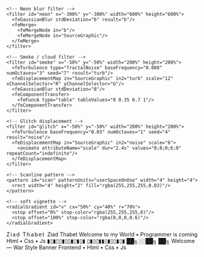 <?xml version="1.0" encoding="UTF-8"?>
<svg xmlns="http://www.w3.org/2000/svg"
     viewBox="0 0 1200 360" width="1200" height="360" preserveAspectRatio="xMidYMid slice" role="img" aria-label="Ziad Thabet — War Style Banner">
  <defs>
    <!-- Animated gradient -->
    <linearGradient id="g" x1="0" x2="1">
      <stop offset="0%" stop-color="#ff2d55">
        <animate attributeName="stop-color" dur="6s" values="#ff2d55;#ff9a00;#00e5ff;#9b5cff;#ff2d55" repeatCount="indefinite"/>
      </stop>
      <stop offset="100%" stop-color="#00e5ff">
        <animate attributeName="stop-color" dur="6s" values="#00e5ff;#9bff6a;#ff2d55;#9b5cff;#00e5ff" repeatCount="indefinite"/>
      </stop>
    </linearGradient>

    <!-- Neon blur filter -->
    <filter id="neon" x="-300%" y="-300%" width="600%" height="600%">
      <feGaussianBlur stdDeviation="6" result="b"/>
      <feMerge>
        <feMergeNode in="b"/>
        <feMergeNode in="SourceGraphic"/>
      </feMerge>
    </filter>

    <!-- Smoke / cloud filter -->
    <filter id="smoke" x="-50%" y="-50%" width="200%" height="200%">
      <feTurbulence type="fractalNoise" baseFrequency="0.008" numOctaves="3" seed="7" result="turb"/>
      <feDisplacementMap in="SourceGraphic" in2="turb" scale="12" xChannelSelector="R" yChannelSelector="G"/>
      <feGaussianBlur stdDeviation="8"/>
      <feComponentTransfer>
        <feFuncA type="table" tableValues="0 0.35 0.7 1"/>
      </feComponentTransfer>
    </filter>

    <!-- Glitch displacement -->
    <filter id="glitch" x="-50%" y="-50%" width="200%" height="200%">
      <feTurbulence baseFrequency="0.03" numOctaves="1" seed="4" result="noise"/>
      <feDisplacementMap in="SourceGraphic" in2="noise" scale="6">
        <animate attributeName="scale" dur="2.4s" values="0;8;0;6;0" repeatCount="indefinite"/>
      </feDisplacementMap>
    </filter>

    <!-- Scanline pattern -->
    <pattern id="scan" patternUnits="userSpaceOnUse" width="4" height="4">
      <rect width="4" height="2" fill="rgba(255,255,255,0.03)"/>
    </pattern>

    <!-- soft vignette -->
    <radialGradient id="v" cx="50%" cy="40%" r="70%">
      <stop offset="0%" stop-color="rgba(255,255,255,0)"/>
      <stop offset="100%" stop-color="rgba(0,0,0,0.6)"/>
    </radialGradient>
  </defs>

  <!-- Background -->
  <rect width="1200" height="360" fill="#020306"/>

  <!-- Vignette -->
  <rect width="1200" height="360" fill="url(#v)" opacity="0.6"/>

  <!-- Explosion blobs (smoke + color) -->
  <g transform="translate(220,40)" opacity="0.55" filter="url(#smoke)">
    <circle cx="420" cy="120" r="28" fill="url(#g)">
      <animate attributeName="r" dur="7s" values="18;52;32;46;18" repeatCount="indefinite"/>
      <animate attributeName="opacity" dur="7s" values="0.4;0.95;0.45;0.8;0.4" repeatCount="indefinite"/>
    </circle>
    <circle cx="360" cy="150" r="22" fill="#ff9a00">
      <animate attributeName="r" dur="5.8s" values="14;36;20;30;14" repeatCount="indefinite"/>
    </circle>
  </g>

  <!-- Main framed panel -->
  <g transform="translate(20,12)">
    <rect x="8" y="8" width="1164" height="328" rx="18" ry="18" fill="rgba(255,255,255,0.02)" stroke="url(#g)" stroke-width="1.2" filter="url(#neon)"/>
  </g>

  <!-- Glitched main title -->
  <g filter="url(#glitch)">
    <text x="50%" y="36%" text-anchor="middle" font-family="Verdana, Arial, sans-serif" font-size="56" font-weight="800" fill="url(#g)" style="letter-spacing:2px">
      Ziad Thabet
    </text>
  </g>

  <!-- subtle duplicate layers for neon glow -->
  <text x="50%" y="36%" text-anchor="middle" font-family="Verdana, Arial, sans-serif" font-size="56" font-weight="800" fill="none" stroke="#ffffff22" stroke-width="1" style="filter:url(#neon); pointer-events:none;">
    Ziad Thabet
  </text>

  <!-- Tagline with flicker -->
  <text x="50%" y="54%" text-anchor="middle" font-family="JetBrains Mono, monospace" font-size="18" fill="#e7f6ff" opacity="0.95">
    <tspan>Welcome to my World</tspan>
    <tspan dx="12" fill="#ffcc66"> • </tspan>
    <tspan>Programmer is coming</tspan>
    <animate attributeName="opacity" dur="2.2s" values="0.6;1;0.6" repeatCount="indefinite"/>
  </text>

  <!-- Tech strip -->
  <g transform="translate(360,220)">
    <rect x="0" y="0" width="480" height="38" rx="20" ry="20" fill="rgba(255,255,255,0.02)" stroke="url(#g)" stroke-width="1" filter="url(#neon)"/>
    <text x="240" y="25" text-anchor="middle" font-family="JetBrains Mono, monospace" font-size="14" fill="#9ee7ff">Html • Css • Js</text>
  </g>

  <!-- matrix rain accents (subtle) -->
  <g opacity="0.06" font-family="monospace" font-size="11" fill="#00ff88">
    <text x="22" y="38">▮▯▮▯▯▮▯▯▮▯▮▯▮
      <animateTransform attributeName="transform" type="translate" from="0 -30" to="0 260" dur="6s" repeatCount="indefinite"/>
    </text>
    <text x="1160" y="18">▯▮▯▯▮▮▯▮▯▯▮▯▮
      <animateTransform attributeName="transform" type="translate" from="0 -40" to="0 260" dur="8s" repeatCount="indefinite"/>
    </text>
  </g>

  <!-- ASCII small signature block bottom-left -->
  <g transform="translate(38,260)">
    <rect x="0" y="0" width="260" height="74" rx="8" fill="rgba(0,0,0,0.45)" stroke="#111" />
    <text x="12" y="22" font-family="Courier New, monospace" font-size="11" fill="#9ff6ff" font-weight="700">██╗░░██╗ ██╗</text>
    <text x="12" y="36" font-family="Courier New, monospace" font-size="11" fill="#9ff6ff" font-weight="700">Welcome — War Style Banner</text>
    <text x="12" y="52" font-family="Courier New, monospace" font-size="10" fill="#dfefff">Frontend • Html • Css • Js</text>
  </g>

  <!-- center explosion gif-like pulse (vector) -->
  <g transform="translate(540,40)" opacity="0.18">
    <circle cx="120" cy="120" r="60" fill="url(#g)">
      <animate attributeName="r" dur="4.4s" values="40;80;50;70;40" repeatCount="indefinite"/>
      <animate attributeName="opacity" dur="4.4s" values="0.12;0.42;0.12;0.32;0.12" repeatCount="indefinite"/>
    </circle>
  </g>

  <!-- top-right hacker image placeholder (use an external gif if you want) -->
  <g transform="translate(980,18)">
    <rect x="0" y="0" width="160" height="96" rx="8" fill="#06070a" stroke="#0b0b0b"/>
    <!-- small loading bars -->
    <g transform="translate(12,18)">
      <rect x="0" y="0" width="18" height="6" rx="3" fill="#ff2d55">
        <animate attributeName="width" values="6;18;8;16;6" dur="2.2s" repeatCount="indefinite"/>
      </rect>
      <rect x="0" y="14" width="12" height="6" rx="3" fill="#00e5ff">
        <animate attributeName="width" values="4;12;6;10;4" dur="2.6s" repeatCount="indefinite"/>
      </rect>
      <rect x="0" y="28" width="8" height="6" rx="3" fill="#9b5cff">
        <animate attributeName="width" values="2;8;4;7;2" dur="2s" repeatCount="indefinite"/>
      </rect>
    </g>
  </g>

  <!-- subtle scanlines covering everything -->
  <rect x="0" y="0" width="1200" height="360" fill="url(#scan)" opacity="0.12"/>

  <!-- small footer neon wave -->
  <g transform="translate(0,320)">
    <path d="M0 24 C150 4, 300 44, 450 24 C600 4, 750 44, 900 24 C1050 4, 1200 44, 1200 24 L1200 60 L0 60 Z" fill="url(#g)" opacity="0.06"/>
  </g>
</svg>
